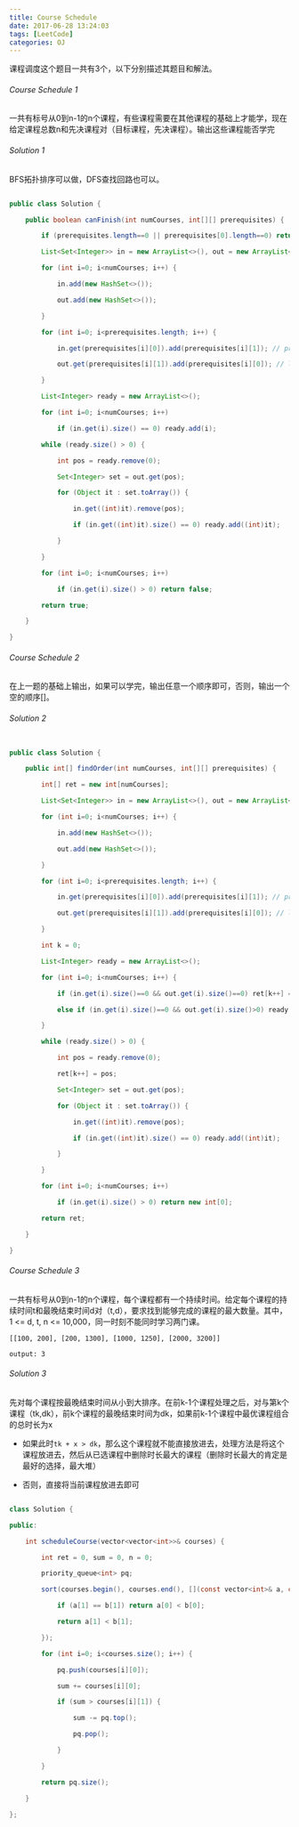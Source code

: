 ```yaml
---
title: Course Schedule
date: 2017-06-28 13:24:03
tags: [LeetCode]
categories: OJ
---
```



课程调度这个题目一共有3个，以下分别描述其题目和解法。



###### Course Schedule 1

一共有标号从0到n-1的n个课程，有些课程需要在其他课程的基础上才能学，现在给定课程总数n和先决课程对（目标课程，先决课程）。输出这些课程能否学完



###### Solution 1

BFS拓扑排序可以做，DFS查找回路也可以。

```java

public class Solution {

    public boolean canFinish(int numCourses, int[][] prerequisites) {

        if (prerequisites.length==0 || prerequisites[0].length==0) return true;

        List<Set<Integer>> in = new ArrayList<>(), out = new ArrayList<>();

        for (int i=0; i<numCourses; i++) {

        	in.add(new HashSet<>());

        	out.add(new HashSet<>());

        }

        for (int i=0; i<prerequisites.length; i++) {

        	in.get(prerequisites[i][0]).add(prerequisites[i][1]); // pre-course

        	out.get(prerequisites[i][1]).add(prerequisites[i][0]); // later-course

        }

        List<Integer> ready = new ArrayList<>();

        for (int i=0; i<numCourses; i++)

        	if (in.get(i).size() == 0) ready.add(i);

        while (ready.size() > 0) {

        	int pos = ready.remove(0);

        	Set<Integer> set = out.get(pos);

        	for (Object it : set.toArray()) {

        		in.get((int)it).remove(pos);

        		if (in.get((int)it).size() == 0) ready.add((int)it);

        	}

        }

        for (int i=0; i<numCourses; i++)

        	if (in.get(i).size() > 0) return false;

        return true;

    }

}

```



###### Course Schedule 2

在上一题的基础上输出，如果可以学完，输出任意一个顺序即可，否则，输出一个空的顺序[]。



###### Solution 2

```java

public class Solution {

    public int[] findOrder(int numCourses, int[][] prerequisites) {

        int[] ret = new int[numCourses];

        List<Set<Integer>> in = new ArrayList<>(), out = new ArrayList<>();

        for (int i=0; i<numCourses; i++) {

        	in.add(new HashSet<>());

        	out.add(new HashSet<>());

        }

        for (int i=0; i<prerequisites.length; i++) {

        	in.get(prerequisites[i][0]).add(prerequisites[i][1]); // pre-course

        	out.get(prerequisites[i][1]).add(prerequisites[i][0]); // later-course

        }

        int k = 0;

        List<Integer> ready = new ArrayList<>();

        for (int i=0; i<numCourses; i++) {

        	if (in.get(i).size()==0 && out.get(i).size()==0) ret[k++] = i;

        	else if (in.get(i).size()==0 && out.get(i).size()>0) ready.add(i);

        }

        while (ready.size() > 0) {

        	int pos = ready.remove(0);

        	ret[k++] = pos;

        	Set<Integer> set = out.get(pos);

        	for (Object it : set.toArray()) {

        		in.get((int)it).remove(pos);

        		if (in.get((int)it).size() == 0) ready.add((int)it);

        	}

        }

        for (int i=0; i<numCourses; i++)

        	if (in.get(i).size() > 0) return new int[0];

        return ret;

    }

}

```



###### Course Schedule 3

一共有标号从0到n-1的n个课程，每个课程都有一个持续时间。给定每个课程的持续时间t和最晚结束时间d对（t,d），要求找到能够完成的课程的最大数量。其中，1 <= d, t, n <= 10,000，同一时刻不能同时学习两门课。



	[[100, 200], [200, 1300], [1000, 1250], [2000, 3200]]

	output: 3



###### Solution 3

先对每个课程按最晚结束时间从小到大排序。在前k-1个课程处理之后，对与第k个课程（tk,dk），前k个课程的最晚结束时间为dk，如果前k-1个课程中最优课程组合的总时长为x

- 如果此时`tk + x > dk`，那么这个课程就不能直接放进去，处理方法是将这个课程放进去，然后从已选课程中删除时长最大的课程（删除时长最大的肯定是最好的选择，最大堆）

- 否则，直接将当前课程放进去即可



```java

class Solution {

public:

    int scheduleCourse(vector<vector<int>>& courses) {

        int ret = 0, sum = 0, n = 0;

        priority_queue<int> pq;

        sort(courses.begin(), courses.end(), [](const vector<int>& a, const vector<int>& b){

            if (a[1] == b[1]) return a[0] < b[0];

            return a[1] < b[1];

        }); 

        for (int i=0; i<courses.size(); i++) {

            pq.push(courses[i][0]);

            sum += courses[i][0];

            if (sum > courses[i][1]) {

                sum -= pq.top();

                pq.pop();

            }

        }

        return pq.size();

    }

};

```